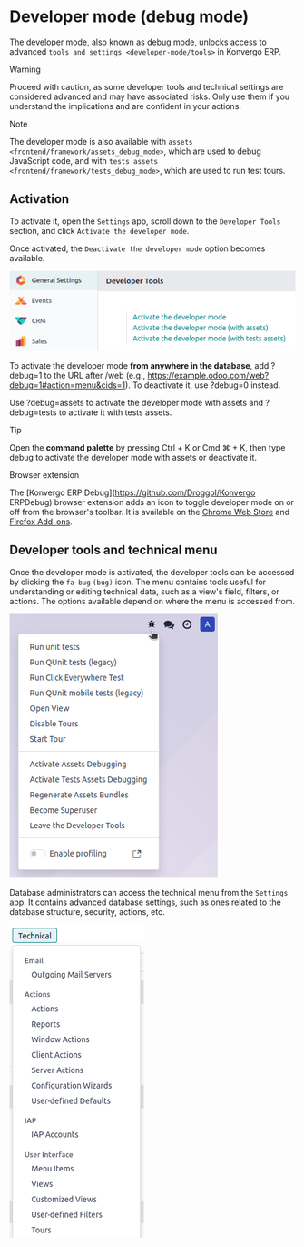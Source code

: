 # Developer mode (debug mode)

The developer mode, also known as debug mode, unlocks access to advanced
`tools and settings
<developer-mode/tools>` in Konvergo ERP.

> [!WARNING]
> Proceed with caution, as some developer tools and technical settings
> are considered advanced and may have associated risks. Only use them
> if you understand the implications and are confident in your actions.

> [!NOTE]
> The developer mode is also available with
> `assets <frontend/framework/assets_debug_mode>`, which are used to
> debug JavaScript code, and with `tests assets
> <frontend/framework/tests_debug_mode>`, which are used to run test
> tours.

## Activation

To activate it, open the `Settings` app, scroll down to the
`Developer Tools` section, and click `Activate the developer mode`.

Once activated, the `Deactivate the developer mode` option becomes
available.

![Activating the developer mode in the Settings app](developer_mode/settings.png)

To activate the developer mode **from anywhere in the database**, add
<span class="title-ref">?debug=1</span> to the URL after
<span class="title-ref">/web</span> (e.g.,
<span class="title-ref">https://example.odoo.com/web?debug=1#action=menu&cids=1</span>).
To deactivate it, use <span class="title-ref">?debug=0</span> instead.

Use <span class="title-ref">?debug=assets</span> to activate the
developer mode with assets and
<span class="title-ref">?debug=tests</span> to activate it with tests
assets.

> [!TIP]
> Open the **command palette** by pressing
> <span class="title-ref">Ctrl + K</span> or <span class="title-ref">Cmd
> ⌘ + K</span>, then type <span class="title-ref">debug</span> to
> activate the developer mode with assets or deactivate it.

<div class="admonition">

Browser extension

The [Konvergo ERP Debug](https://github.com/Droggol/Konvergo ERPDebug) browser extension
adds an icon to toggle developer mode on or off from the browser's
toolbar. It is available on the [Chrome Web
Store](https://chromewebstore.google.com/detail/odoo-debug/hmdmhilocobgohohpdpolmibjklfgkbi)
and [Firefox
Add-ons](https://addons.mozilla.org/firefox/addon/odoo-debug/).

</div>

## Developer tools and technical menu

Once the developer mode is activated, the developer tools can be
accessed by clicking the `fa-bug` `(bug)` icon. The menu contains tools
useful for understanding or editing technical data, such as a view's
field, filters, or actions. The options available depend on where the
menu is accessed from.

![Accessing the developer tools](developer_mode/tools.png)

Database administrators can access the technical menu from the
`Settings` app. It contains advanced database settings, such as ones
related to the database structure, security, actions, etc.

![Accessing the technical menu](developer_mode/technical.png)
